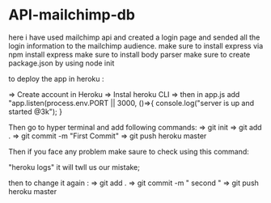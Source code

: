 # API-mailchimp-db
here i have used mailchimp api and created a login page and sended all the login information to the mailchimp audience.
make sure to install express via npm install express
make sure to install body parser
make sure to create package.json by using node init

to deploy the app in heroku :

=> Create account in Heroku 
=> Instal heroku CLI
=> then in app.js add "app.listen(process.env.PORT || 3000, ()=>{
console.log("server is up and started @3k");
}

Then go to hyper terminal and add following commands:
=> git init
=> git add .
=> git commit -m "First Commit"
=> git push heroku master

Then if you face any problem make saure to check using this command:

"heroku logs" it will twll us our mistake;

then to change it again :
=> git add .
=> git commit -m " second "
=> git push heroku master
